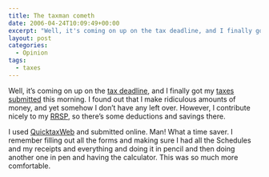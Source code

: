 ```yaml
---
title: The taxman cometh
date: 2006-04-24T10:09:49+00:00
excerpt: "Well, it's coming on up on the tax deadline, and I finally got my taxes submitted this morning. I found out that I"
layout: post
categories:
  - Opinion
tags:
  - taxes
---
```

Well, it&#8217;s coming on up on the [tax deadline](http://www.cra-arc.gc.ca/tx/ndvdls/tpcs/ll-dts/frms-eng.html), and I finally got my [taxes submitted](http://www.netfile.gc.ca/menu-eng.html) this morning. I found out that I make ridiculous amounts of money, and yet somehow I don&#8217;t have any left over. However, I contribute nicely to my [RRSP](http://www.cra-arc.gc.ca/tx/ndvdls/tpcs/rrsp-reer/menu-eng.html), so there&#8217;s some deductions and savings there.

I used [QuicktaxWeb](http://www.quicktaxweb.ca/) and submitted online. Man! What a time saver. I remember filling out all the forms and making sure I had all the Schedules and my receipts and everything and doing it in pencil and then doing another one in pen and having the calculator. This was so much more comfortable.